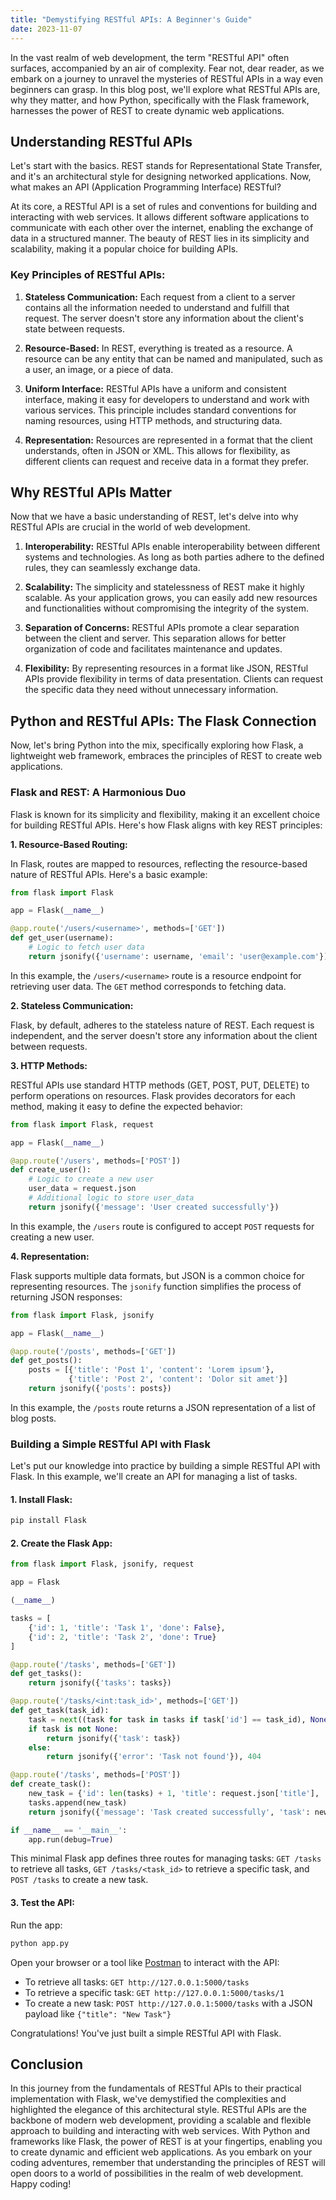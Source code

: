```yaml
---
title: "Demystifying RESTful APIs: A Beginner's Guide"
date: 2023-11-07
---
```


In the vast realm of web development, the term "RESTful API" often surfaces, accompanied by an air of complexity. Fear not, dear reader, as we embark on a journey to unravel the mysteries of RESTful APIs in a way even beginners can grasp. In this blog post, we'll explore what RESTful APIs are, why they matter, and how Python, specifically with the Flask framework, harnesses the power of REST to create dynamic web applications.

## Understanding RESTful APIs

Let's start with the basics. REST stands for Representational State Transfer, and it's an architectural style for designing networked applications. Now, what makes an API (Application Programming Interface) RESTful?

At its core, a RESTful API is a set of rules and conventions for building and interacting with web services. It allows different software applications to communicate with each other over the internet, enabling the exchange of data in a structured manner. The beauty of REST lies in its simplicity and scalability, making it a popular choice for building APIs.

### Key Principles of RESTful APIs:

1. **Stateless Communication:** Each request from a client to a server contains all the information needed to understand and fulfill that request. The server doesn't store any information about the client's state between requests.

2. **Resource-Based:** In REST, everything is treated as a resource. A resource can be any entity that can be named and manipulated, such as a user, an image, or a piece of data.

3. **Uniform Interface:** RESTful APIs have a uniform and consistent interface, making it easy for developers to understand and work with various services. This principle includes standard conventions for naming resources, using HTTP methods, and structuring data.

4. **Representation:** Resources are represented in a format that the client understands, often in JSON or XML. This allows for flexibility, as different clients can request and receive data in a format they prefer.

## Why RESTful APIs Matter

Now that we have a basic understanding of REST, let's delve into why RESTful APIs are crucial in the world of web development.

1. **Interoperability:**
   RESTful APIs enable interoperability between different systems and technologies. As long as both parties adhere to the defined rules, they can seamlessly exchange data.

2. **Scalability:**
   The simplicity and statelessness of REST make it highly scalable. As your application grows, you can easily add new resources and functionalities without compromising the integrity of the system.

3. **Separation of Concerns:**
   RESTful APIs promote a clear separation between the client and server. This separation allows for better organization of code and facilitates maintenance and updates.

4. **Flexibility:**
   By representing resources in a format like JSON, RESTful APIs provide flexibility in terms of data presentation. Clients can request the specific data they need without unnecessary information.

## Python and RESTful APIs: The Flask Connection

Now, let's bring Python into the mix, specifically exploring how Flask, a lightweight web framework, embraces the principles of REST to create web applications.

### Flask and REST: A Harmonious Duo

Flask is known for its simplicity and flexibility, making it an excellent choice for building RESTful APIs. Here's how Flask aligns with key REST principles:

**1. Resource-Based Routing:**

In Flask, routes are mapped to resources, reflecting the resource-based nature of RESTful APIs. Here's a basic example:

```python
from flask import Flask

app = Flask(__name__)

@app.route('/users/<username>', methods=['GET'])
def get_user(username):
    # Logic to fetch user data
    return jsonify({'username': username, 'email': 'user@example.com'})
```

In this example, the `/users/<username>` route is a resource endpoint for retrieving user data. The `GET` method corresponds to fetching data.

**2. Stateless Communication:**

Flask, by default, adheres to the stateless nature of REST. Each request is independent, and the server doesn't store any information about the client between requests.

**3. HTTP Methods:**

RESTful APIs use standard HTTP methods (GET, POST, PUT, DELETE) to perform operations on resources. Flask provides decorators for each method, making it easy to define the expected behavior:

```python
from flask import Flask, request

app = Flask(__name__)

@app.route('/users', methods=['POST'])
def create_user():
    # Logic to create a new user
    user_data = request.json
    # Additional logic to store user_data
    return jsonify({'message': 'User created successfully'})
```

In this example, the `/users` route is configured to accept `POST` requests for creating a new user.

**4. Representation:**

Flask supports multiple data formats, but JSON is a common choice for representing resources. The `jsonify` function simplifies the process of returning JSON responses:

```python
from flask import Flask, jsonify

app = Flask(__name__)

@app.route('/posts', methods=['GET'])
def get_posts():
    posts = [{'title': 'Post 1', 'content': 'Lorem ipsum'},
             {'title': 'Post 2', 'content': 'Dolor sit amet'}]
    return jsonify({'posts': posts})
```

In this example, the `/posts` route returns a JSON representation of a list of blog posts.

### Building a Simple RESTful API with Flask

Let's put our knowledge into practice by building a simple RESTful API with Flask. In this example, we'll create an API for managing a list of tasks.

#### 1. Install Flask:

```bash
pip install Flask
```

#### 2. Create the Flask App:

```python
from flask import Flask, jsonify, request

app = Flask

(__name__)

tasks = [
    {'id': 1, 'title': 'Task 1', 'done': False},
    {'id': 2, 'title': 'Task 2', 'done': True}
]

@app.route('/tasks', methods=['GET'])
def get_tasks():
    return jsonify({'tasks': tasks})

@app.route('/tasks/<int:task_id>', methods=['GET'])
def get_task(task_id):
    task = next((task for task in tasks if task['id'] == task_id), None)
    if task is not None:
        return jsonify({'task': task})
    else:
        return jsonify({'error': 'Task not found'}), 404

@app.route('/tasks', methods=['POST'])
def create_task():
    new_task = {'id': len(tasks) + 1, 'title': request.json['title'], 'done': False}
    tasks.append(new_task)
    return jsonify({'message': 'Task created successfully', 'task': new_task}), 201

if __name__ == '__main__':
    app.run(debug=True)
```

This minimal Flask app defines three routes for managing tasks: `GET /tasks` to retrieve all tasks, `GET /tasks/<task_id>` to retrieve a specific task, and `POST /tasks` to create a new task.

#### 3. Test the API:

Run the app:

```bash
python app.py
```

Open your browser or a tool like [Postman](https://www.postman.com/) to interact with the API:

- To retrieve all tasks: `GET http://127.0.0.1:5000/tasks`
- To retrieve a specific task: `GET http://127.0.0.1:5000/tasks/1`
- To create a new task: `POST http://127.0.0.1:5000/tasks` with a JSON payload like `{"title": "New Task"}`

Congratulations! You've just built a simple RESTful API with Flask.

## Conclusion

In this journey from the fundamentals of RESTful APIs to their practical implementation with Flask, we've demystified the complexities and highlighted the elegance of this architectural style. RESTful APIs are the backbone of modern web development, providing a scalable and flexible approach to building and interacting with web services. With Python and frameworks like Flask, the power of REST is at your fingertips, enabling you to create dynamic and efficient web applications. As you embark on your coding adventures, remember that understanding the principles of REST will open doors to a world of possibilities in the realm of web development. Happy coding!